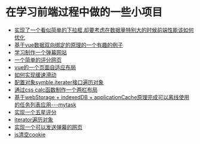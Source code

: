 在学习前端过程中做的一些小项目
===
* [实现了一个看似简单的下拉框,却要考虑在数据量特别大的时候前端性能该如何优化](https://github.com/hux1ao/-/tree/master/%E7%AC%94%E8%AF%95-%E4%B8%8B%E6%8B%89%E6%A1%86)
* [基于vue数据双向绑定的原理的一个有趣的例子](https://github.com/hux1ao/Front-end/tree/master/vue%E5%86%85%E9%83%A8%E5%8E%9F%E7%90%86%E5%AD%A6%E4%B9%A0%E6%95%B4%E7%90%86/vue%E6%95%B0%E6%8D%AE%E5%8F%8C%E5%90%91%E7%BB%91%E5%AE%9A%E5%8E%9F%E7%90%86%E5%AE%9E%E4%BE%8B)
* [学习制作一个弹幕网站](https://github.com/hux1ao/-/blob/master/danmu.html)
* [一个简单的评分网页](https://github.com/hux1ao/-/blob/master/star.html)
* [vue的一个页面自适应布局](https://github.com/hux1ao/-/blob/master/%E6%95%B4%E9%A1%B5%E9%AB%98%E5%BA%A6%E8%87%AA%E9%80%82%E5%BA%94.vue)
* [如何实现缓速滑动](https://github.com/hux1ao/Front-end/blob/master/%E7%BC%93%E9%80%9F%E6%BB%91%E5%8A%A8/%E7%BC%93%E9%80%9F%E6%BB%91%E5%8A%A8.html)
* [配置对象symble.iterater接口遍历对象](https://github.com/hux1ao/-/blob/master/%E9%81%8D%E5%8E%86%E5%AF%B9%E8%B1%A1.html)
* [通过css calc函数制作一个两栏布局](https://github.com/hux1ao/-/blob/master/css-calc.html)
* [基于webStorage + indexedDB + applicationCache原理完成可以离线使用的任务列表应用---mytask](https://github.com/hux1ao/-/tree/master/mytask)
* [实现一个五星评分](https://github.com/hux1ao/Front-end/blob/master/%E8%AF%84%E6%98%9F/star.html)
* [iterator遍历对象](https://github.com/hux1ao/Front-end/blob/master/iterator%E9%81%8D%E5%8E%86%E5%AF%B9%E8%B1%A1/%E9%81%8D%E5%8E%86%E5%AF%B9%E8%B1%A1.html)
* [实现一个可以发送弹幕的网页](https://github.com/hux1ao/Front-end/blob/master/%E5%BC%B9%E5%B9%95/danmu.html)
* [js清空cookie](https://github.com/hux1ao/Front-end/blob/master/js%E6%B8%85%E7%A9%BAcookie/index.js)